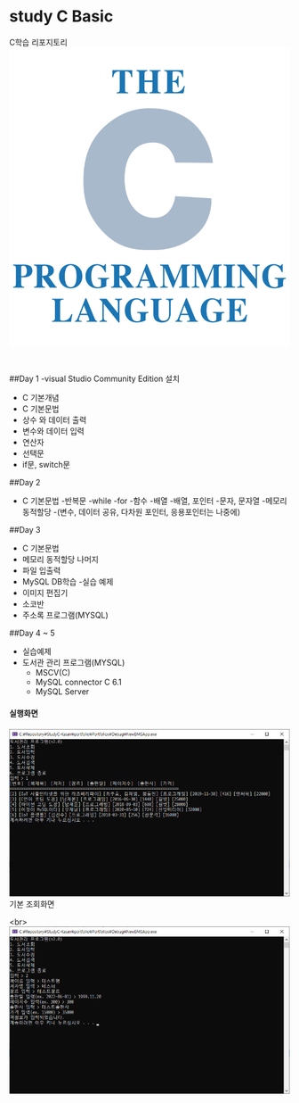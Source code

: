 # study C Basic
C학습 리포지토리
![C로고](https://raw.githubusercontent.com/donghu98/studyC-kasan-/main/images/C.png)


<br/>

##Day 1
-visual Studio Community Edition 설치
- C 기본개념
- C 기본문법
 -  상수 와 데이터 출력
 -  변수와 데이터 입력
 -  연산자
 -  선택문
  - if문, switch문    

##Day 2
- C 기본문법
  -반복문 
   -while
   -for
  -함수
  -배열
  -배열, 포인터
  -문자, 문자열
  -메모리 동적할당
  -(변수, 데이터 공유, 다차원 포인터, 응용포인터는 나중에)
  
 ##Day 3
- C 기본문법
 - 메모리 동적할당 나머지
 - 파일 입출력
- MySQL DB학습 
-실습 예제
 - 이미지 편집기
 - 소코반
 - 주소록 프로그램(MYSQL)

##Day 4 ~ 5
- 실습예제
 - 도서관 관리 프로그램(MYSQL) 
   - MSCV(C)
   - MySQL connector C 6.1
   - MySQL Server 

#### 실행화면
![displaydata](https://github.com/donghu98/studyC-kasan-/blob/main/images/display_data.png?raw=true)
기본 조회화면 

<br\>
![editdata](https://github.com/donghu98/studyC-kasan-/blob/main/images/edit_data.png?raw=true)



